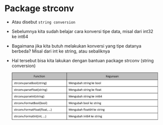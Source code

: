 # Package strconv

- Atau disebut `string conversion`
- Sebelumnya kita sudah belajar cara konversi tipe data, misal dari int32 ke int64
- Bagaimana jika kita butuh melakukan konversi yang tipe datanya berbeda? Misal dari int ke string, atau sebaliknya
- Hal tersebut bisa kita lakukan dengan bantuan package strconv (string conversion)

  ![Strconv](img/strconv.jpg)
